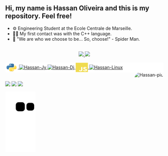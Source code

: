 ## Hi, my name is Hassan Oliveira and this is my repository. Feel free!

<ul type="url">
  <li>⚙️ Engineering Student at the Ecole Centrale de Marseille.</li>
  <li>👨‍💻 My first contact was with the C++ language.</li>
  <li>🎥 "We are who we choose to be... So, choose!" - Spider Man.</li>
</ul>
<br>

<div align="center">
  <a href="https://github.com/HassanOliveira">
  <img height="180em" src="https://github-readme-stats-sigma-five.vercel.app/api?username=HassanOliveira&show_icons=true&theme=gotham&include_all_commits=true&count_private=true"/>
  <img height="180em" src="https://github-readme-stats-sigma-five.vercel.app/api/top-langs/?username=HassanOliveira&layout=compact&langs_count=7&theme=gotham"/>
</div>
  
<div style="display: inline_block"><br>
  <div style="background-color: white;">
    <img align="center" alt="Hassan-Python" height="30" width="40" src="https://raw.githubusercontent.com/devicons/devicon/master/icons/python/python-original.svg"/>
    <img align="center" alt="Hassan-Jy" height="30" width="40" src="https://cdn.jsdelivr.net/gh/devicons/devicon/icons/jupyter/jupyter-original-wordmark.svg"/>
    <img align="center" alt="Hassan-Dj" height="30" width="40" src="https://cdn.jsdelivr.net/gh/devicons/devicon/icons/django/django-plain.svg"/>
    <img align="center" alt="Hassan-Js" height="30" width="40" src="https://raw.githubusercontent.com/devicons/devicon/master/icons/javascript/javascript-plain.svg"/>
    <img align="center" alt="Hassan-Linux" height="30" width="40" src="https://cdn.jsdelivr.net/gh/devicons/devicon/icons/linux/linux-original.svg" />
  </div>
  <img align="right" alt="Hassan-pic" height="180" style="max-width: 100%;padding-left: 0px; border-radius: 20px"src="https://media.discordapp.net/attachments/358679477863317510/940082148759728189/avatar.gif"/>
</div>
  
  ##
 
<div> 
  <a href="https://www.instagram.com/hassan.augusto/" target="_blank"><img src="https://img.shields.io/badge/-Instagram-%23E4405F?style=for-the-badge&logo=instagram&logoColor=white" target="_blank"></a>
  <a href = "mailto:hassan_bittencourt@hotmail.com"><img src="https://img.shields.io/badge/Microsoft_Outlook-0078D4?style=for-the-badge&logo=microsoft-outlook&logoColor=white" target="_blank"></a>
  <a href="https://www.linkedin.com/in/hassanaboliveira/" target="_blank"><img src="https://img.shields.io/badge/-LinkedIn-%230077B5?style=for-the-badge&logo=linkedin&logoColor=white" target="_blank"></a> 
 
  ![Snake animation](https://github.com/HassanOliveira/HassanOliveira/blob/output/github-contribution-grid-snake.svg)
 
</div>
